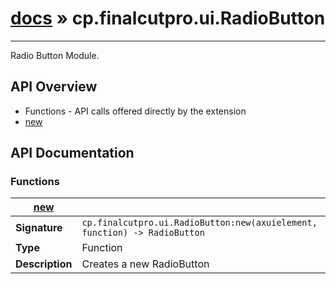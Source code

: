 # [docs](index.md) » cp.finalcutpro.ui.RadioButton
---

Radio Button Module.

## API Overview
* Functions - API calls offered directly by the extension
 * [new](#new)

## API Documentation

### Functions

| [new](#new)         |                                                                                     |
| --------------------------------------------|-------------------------------------------------------------------------------------|
| **Signature**                               | `cp.finalcutpro.ui.RadioButton:new(axuielement, function) -> RadioButton`                                                                    |
| **Type**                                    | Function                                                                     |
| **Description**                             | Creates a new RadioButton                                                                     |

